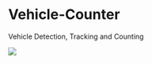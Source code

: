 # Vehicle-Counter
Vehicle Detection, Tracking and Counting

![](https://github.com/benzimraaa/Vehicle-Counter/blob/main/result1.gif)
